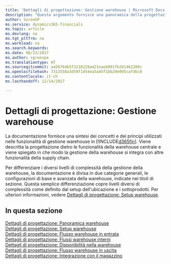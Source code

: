 ```yaml
---
title: 'Dettagli di progettazione: Gestione warehouse | Microsoft Docs'
description: "Questo argomento fornisce una panoramica della progettazione, dei concetti e dei principi alla base delle funzionalità di gestione warehouse in Dynamics 365."
author: SorenGP
ms.service: dynamics365-financials
ms.topic: article
ms.devlang: na
ms.tgt_pltfrm: na
ms.workload: na
ms.search.keywords: 
ms.date: 08/23/2017
ms.author: sgroespe
ms.translationtype: HT
ms.sourcegitcommit: aa56764b5f3210229ad21eae6891fb201462209c
ms.openlocfilehash: 7313558a3d59f1454ea5a45f1bb29e095caf4bc0
ms.contentlocale: it-ch
ms.lasthandoff: 12/14/2017

---
```

# <a name="design-details-warehouse-management"></a>Dettagli di progettazione: Gestione warehouse
La documentazione fornisce una sintesi dei concetti e dei principi utilizzati nelle funzionalità di gestione warehouse in [!INCLUDE[d365fin](includes/d365fin_md.md)]. Viene descritta la progettazione dietro le funzionalità della warehouse centrale e viene spiegato in che modo la gestione della warehouse si integra con altre funzionalità della supply chain.  

Per differenziare i diversi livelli di complessità della gestione della warehouse, la documentazione è divisa in due categorie generali, le configurazioni di base e avanzata della warehouse, indicate nei titoli di sezione. Questa semplice differenziazione copre livelli diversi di complessità come definito dal setup dell'ubicazione e i sottoprodotti. Per ulteriori informazioni, vedere [Dettagli di progettazione: Setup warehouse](design-details-warehouse-setup.md).  

## <a name="in-this-section"></a>In questa sezione  
[Dettagli di progettazione: Panoramica warehouse](design-details-warehouse-overview.md)  
[Dettagli di progettazione: Setup warehouse](design-details-warehouse-setup.md)  
[Dettagli di progettazione: Flusso warehouse in entrata](design-details-inbound-warehouse-flow.md)  
[Dettagli di progettazione: Flussi warehouse interni](design-details-internal-warehouse-flows.md)  
[Dettagli di progettazione: Disponibilità nella warehouse](design-details-availability-in-the-warehouse.md)  
[Dettagli di progettazione: Flusso warehouse in uscita](design-details-outbound-warehouse-flow.md)  
[Dettagli di progettazione: Integrazione con il magazzino](design-details-integration-with-inventory.md)

